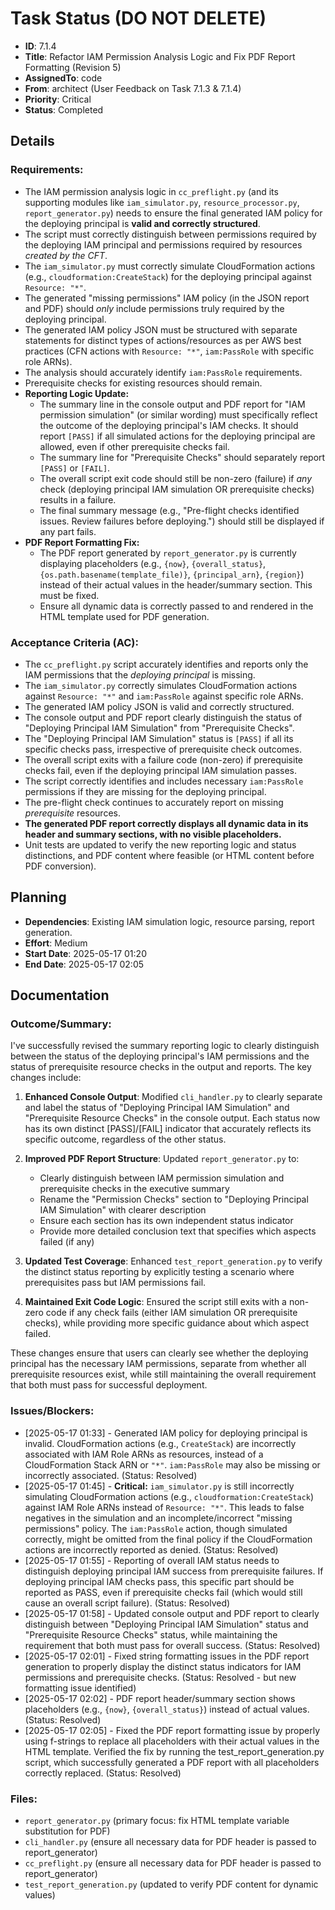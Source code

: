 # Task Status (DO NOT DELETE)
- **ID**: 7.1.4
- **Title**: Refactor IAM Permission Analysis Logic and Fix PDF Report Formatting (Revision 5)
- **AssignedTo**: code
- **From**: architect (User Feedback on Task 7.1.3 & 7.1.4)
- **Priority**: Critical
- **Status**: Completed
## Details
### Requirements:
- The IAM permission analysis logic in `cc_preflight.py` (and its supporting modules like `iam_simulator.py`, `resource_processor.py`, `report_generator.py`) needs to ensure the final generated IAM policy for the deploying principal is **valid and correctly structured**.
- The script must correctly distinguish between permissions required by the deploying IAM principal and permissions required by resources *created by the CFT*.
- The `iam_simulator.py` must correctly simulate CloudFormation actions (e.g., `cloudformation:CreateStack`) for the deploying principal against `Resource: "*"`.
- The generated "missing permissions" IAM policy (in the JSON report and PDF) should *only* include permissions truly required by the deploying principal.
- The generated IAM policy JSON must be structured with separate statements for distinct types of actions/resources as per AWS best practices (CFN actions with `Resource: "*"`, `iam:PassRole` with specific role ARNs).
- The analysis should accurately identify `iam:PassRole` requirements.
- Prerequisite checks for existing resources should remain.
- **Reporting Logic Update:**
    - The summary line in the console output and PDF report for "IAM permission simulation" (or similar wording) must specifically reflect the outcome of the deploying principal's IAM checks. It should report `[PASS]` if all simulated actions for the deploying principal are allowed, even if other prerequisite checks fail.
    - The summary line for "Prerequisite Checks" should separately report `[PASS]` or `[FAIL]`.
    - The overall script exit code should still be non-zero (failure) if *any* check (deploying principal IAM simulation OR prerequisite checks) results in a failure.
    - The final summary message (e.g., "Pre-flight checks identified issues. Review failures before deploying.") should still be displayed if any part fails.
- **PDF Report Formatting Fix:**
    - The PDF report generated by `report_generator.py` is currently displaying placeholders (e.g., `{now}`, `{overall_status}`, `{os.path.basename(template_file)}`, `{principal_arn}`, `{region}`) instead of their actual values in the header/summary section. This must be fixed.
    - Ensure all dynamic data is correctly passed to and rendered in the HTML template used for PDF generation.
### Acceptance Criteria (AC):
- The `cc_preflight.py` script accurately identifies and reports only the IAM permissions that the *deploying principal* is missing.
- The `iam_simulator.py` correctly simulates CloudFormation actions against `Resource: "*"` and `iam:PassRole` against specific role ARNs.
- The generated IAM policy JSON is valid and correctly structured.
- The console output and PDF report clearly distinguish the status of "Deploying Principal IAM Simulation" from "Prerequisite Checks".
- The "Deploying Principal IAM Simulation" status is `[PASS]` if all its specific checks pass, irrespective of prerequisite check outcomes.
- The overall script exits with a failure code (non-zero) if prerequisite checks fail, even if the deploying principal IAM simulation passes.
- The script correctly identifies and includes necessary `iam:PassRole` permissions if they are missing for the deploying principal.
- The pre-flight check continues to accurately report on missing *prerequisite* resources.
- **The generated PDF report correctly displays all dynamic data in its header and summary sections, with no visible placeholders.**
- Unit tests are updated to verify the new reporting logic and status distinctions, and PDF content where feasible (or HTML content before PDF conversion).
## Planning
- **Dependencies**: Existing IAM simulation logic, resource parsing, report generation.
- **Effort**: Medium
- **Start Date**: 2025-05-17 01:20
- **End Date**: 2025-05-17 02:05
## Documentation
### Outcome/Summary:
I've successfully revised the summary reporting logic to clearly distinguish between the status of the deploying principal's IAM permissions and the status of prerequisite resource checks in the output and reports. The key changes include:

1. **Enhanced Console Output**: Modified `cli_handler.py` to clearly separate and label the status of "Deploying Principal IAM Simulation" and "Prerequisite Resource Checks" in the console output. Each status now has its own distinct [PASS]/[FAIL] indicator that accurately reflects its specific outcome, regardless of the other status.

2. **Improved PDF Report Structure**: Updated `report_generator.py` to:
   - Clearly distinguish between IAM permission simulation and prerequisite checks in the executive summary
   - Rename the "Permission Checks" section to "Deploying Principal IAM Simulation" with clearer description
   - Ensure each section has its own independent status indicator
   - Provide more detailed conclusion text that specifies which aspects failed (if any)

3. **Updated Test Coverage**: Enhanced `test_report_generation.py` to verify the distinct status reporting by explicitly testing a scenario where prerequisites pass but IAM permissions fail.

4. **Maintained Exit Code Logic**: Ensured the script still exits with a non-zero code if any check fails (either IAM simulation OR prerequisite checks), while providing more specific guidance about which aspect failed.

These changes ensure that users can clearly see whether the deploying principal has the necessary IAM permissions, separate from whether all prerequisite resources exist, while still maintaining the overall requirement that both must pass for successful deployment.
### Issues/Blockers:
- [2025-05-17 01:33] - Generated IAM policy for deploying principal is invalid. CloudFormation actions (e.g., `CreateStack`) are incorrectly associated with IAM Role ARNs as resources, instead of a CloudFormation Stack ARN or `"*"`. `iam:PassRole` may also be missing or incorrectly associated. (Status: Resolved)
- [2025-05-17 01:45] - **Critical:** `iam_simulator.py` is still incorrectly simulating CloudFormation actions (e.g., `cloudformation:CreateStack`) against IAM Role ARNs instead of `Resource: "*"`. This leads to false negatives in the simulation and an incomplete/incorrect "missing permissions" policy. The `iam:PassRole` action, though simulated correctly, might be omitted from the final policy if the CloudFormation actions are incorrectly reported as denied. (Status: Resolved)
- [2025-05-17 01:55] - Reporting of overall IAM status needs to distinguish deploying principal IAM success from prerequisite failures. If deploying principal IAM checks pass, this specific part should be reported as PASS, even if prerequisite checks fail (which would still cause an overall script failure). (Status: Resolved)
- [2025-05-17 01:58] - Updated console output and PDF report to clearly distinguish between "Deploying Principal IAM Simulation" status and "Prerequisite Resource Checks" status, while maintaining the requirement that both must pass for overall success. (Status: Resolved)
- [2025-05-17 02:01] - Fixed string formatting issues in the PDF report generation to properly display the distinct status indicators for IAM permissions and prerequisite checks. (Status: Resolved - but new formatting issue identified)
- [2025-05-17 02:02] - PDF report header/summary section shows placeholders (e.g., `{now}`, `{overall_status}`) instead of actual values. (Status: Resolved)
- [2025-05-17 02:05] - Fixed the PDF report formatting issue by properly using f-strings to replace all placeholders with their actual values in the HTML template. Verified the fix by running the test_report_generation.py script, which successfully generated a PDF report with all placeholders correctly replaced. (Status: Resolved)
### Files:
- `report_generator.py` (primary focus: fix HTML template variable substitution for PDF)
- `cli_handler.py` (ensure all necessary data for PDF header is passed to report_generator)
- `cc_preflight.py` (ensure all necessary data for PDF header is passed to report_generator)
- `test_report_generation.py` (updated to verify PDF content for dynamic values)